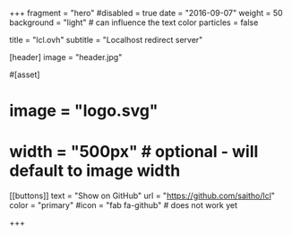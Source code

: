 +++
fragment = "hero"
#disabled = true
date = "2016-09-07"
weight = 50
background = "light" # can influence the text color
particles = false

title = "lcl.ovh"
subtitle = "Localhost redirect server"

[header]
  image = "header.jpg"

#[asset]
#  image = "logo.svg"
#  width = "500px" # optional - will default to image width

[[buttons]]
  text = "Show on GitHub"
  url = "https://github.com/saitho/lcl"
  color = "primary"
  #icon = "fab fa-github" # does not work yet

+++
